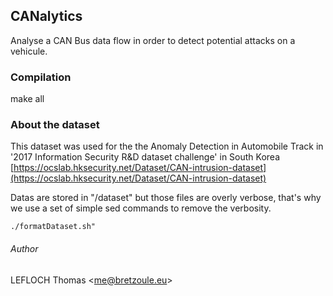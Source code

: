 ## CANalytics

Analyse a CAN Bus data flow in order to detect potential attacks on a vehicule.

### Compilation

make all

### About the dataset

This dataset was used for the the Anomaly Detection in Automobile Track in '2017 Information Security R&D dataset challenge' in South Korea
[https://ocslab.hksecurity.net/Dataset/CAN-intrusion-dataset](https://ocslab.hksecurity.net/Dataset/CAN-intrusion-dataset)

Datas are stored in "/dataset" but those files are overly verbose, that's why we use a set of simple sed commands to remove the verbosity. 

`./formatDataset.sh"`


###### Author

LEFLOCH Thomas <<me@bretzoule.eu>>
